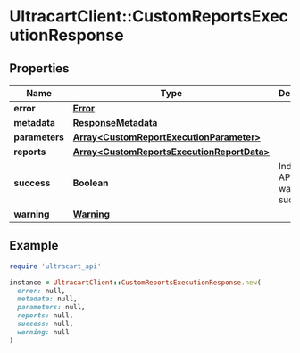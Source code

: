 # UltracartClient::CustomReportsExecutionResponse

## Properties

| Name | Type | Description | Notes |
| ---- | ---- | ----------- | ----- |
| **error** | [**Error**](Error.md) |  | [optional] |
| **metadata** | [**ResponseMetadata**](ResponseMetadata.md) |  | [optional] |
| **parameters** | [**Array&lt;CustomReportExecutionParameter&gt;**](CustomReportExecutionParameter.md) |  | [optional] |
| **reports** | [**Array&lt;CustomReportsExecutionReportData&gt;**](CustomReportsExecutionReportData.md) |  | [optional] |
| **success** | **Boolean** | Indicates if API call was successful | [optional] |
| **warning** | [**Warning**](Warning.md) |  | [optional] |

## Example

```ruby
require 'ultracart_api'

instance = UltracartClient::CustomReportsExecutionResponse.new(
  error: null,
  metadata: null,
  parameters: null,
  reports: null,
  success: null,
  warning: null
)
```

